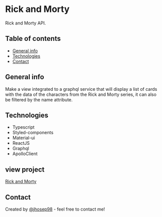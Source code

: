 # Rick and Morty

Rick and Morty API.

## Table of contents

- [General info](#general-info)
- [Technologies](#technologies)
- [Contact](#contact)

## General info

Make a view integrated to a graphql service that will display a list of cards with the data of the characters from the Rick and Morty series, it can also be filtered by the name attribute.

## Technologies

- Typescript
- Styled-components
- Material-ui
- ReactJS
- Graphql
- ApolloClient

## view project

[Rick and Morty](https://angry-golick-f57819.netlify.app)

## Contact

Created by [@jhosep98](https://jhosep98.github.io/jdb-portfolio/) - feel free to contact me!
